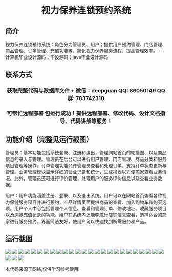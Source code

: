<p><h1 align="center">视力保养连锁预约系统</h1></p>

## 简介
视力保养连锁预约系统：角色分为管理员、用户；提供用户预约管理、门店管理、商品管理、订单管理、充值功能等，简化视力保养服务流程，提高管理效率。    --计算机毕业设计源码；毕设源码；java毕业设计源码


## 联系方式
<p><h3 align="center">获取完整代码与数据库文件 + 微信：deepguan QQ: 86050149 QQ群: 783742310</h3></p>
<p><h3 align="center">可帮忙远程部署 包运行成功！提供远程部署、修改代码、设计文档指导、代码讲解等服务！</h3></p>

## 功能介绍（完整见运行截图）
管理员：基本功能包括系统登录、注册和退出，管理网站首页的轮播图、以及商品信息的录入与管理。管理员在后台可以进行用户管理、门店管理、商品分类和服务项目管理等操作。订单管理功能允许管理员查看和处理订单，支持订单状态更新与管理。业务管理模块显示详细的营业记录和统计，生成报表以方便商家查看业务情况。此外，管理员还可进行评价管理，处理用户的服务评价信息以及查看业务数据。   

用户：用户功能涵盖注册、登录、以及退出系统。用户可以在网站首页查看各种视力保健服务项目并进行预约，产品详情页面提供商品的查看、加入购物车和购买选项。用户个人中心包括管理个人信息、查看和管理订单、修改地址、收藏服务项目以及浏览充值记录的功能。用户在系统内还能够进行店铺信息查看，选择适合的商家进行服务预约。界面简洁友好，使用户可以快速找到所需服务和产品。


## 运行截图
![](https://bs-1329754181.cos.ap-shanghai.myqcloud.com/ssm/VisionCareAppointmentSystem/img/001.jpg)
![](https://bs-1329754181.cos.ap-shanghai.myqcloud.com/ssm/VisionCareAppointmentSystem/img/002.jpg)
![](https://bs-1329754181.cos.ap-shanghai.myqcloud.com/ssm/VisionCareAppointmentSystem/img/003.jpg)
![](https://bs-1329754181.cos.ap-shanghai.myqcloud.com/ssm/VisionCareAppointmentSystem/img/004.jpg)
![](https://bs-1329754181.cos.ap-shanghai.myqcloud.com/ssm/VisionCareAppointmentSystem/img/005.jpg)
![](https://bs-1329754181.cos.ap-shanghai.myqcloud.com/ssm/VisionCareAppointmentSystem/img/006.jpg)
![](https://bs-1329754181.cos.ap-shanghai.myqcloud.com/ssm/VisionCareAppointmentSystem/img/007.jpg)
![](https://bs-1329754181.cos.ap-shanghai.myqcloud.com/ssm/VisionCareAppointmentSystem/img/008.jpg)
![](https://bs-1329754181.cos.ap-shanghai.myqcloud.com/ssm/VisionCareAppointmentSystem/img/009.jpg)
![](https://bs-1329754181.cos.ap-shanghai.myqcloud.com/ssm/VisionCareAppointmentSystem/img/010.jpg)
![](https://bs-1329754181.cos.ap-shanghai.myqcloud.com/ssm/VisionCareAppointmentSystem/img/011.jpg)
![](https://bs-1329754181.cos.ap-shanghai.myqcloud.com/ssm/VisionCareAppointmentSystem/img/012.jpg)
![](https://bs-1329754181.cos.ap-shanghai.myqcloud.com/ssm/VisionCareAppointmentSystem/img/013.jpg)
![](https://bs-1329754181.cos.ap-shanghai.myqcloud.com/ssm/VisionCareAppointmentSystem/img/014.jpg)
![](https://bs-1329754181.cos.ap-shanghai.myqcloud.com/ssm/VisionCareAppointmentSystem/img/015.jpg)
![](https://bs-1329754181.cos.ap-shanghai.myqcloud.com/ssm/VisionCareAppointmentSystem/img/016.jpg)
![](https://bs-1329754181.cos.ap-shanghai.myqcloud.com/ssm/VisionCareAppointmentSystem/img/017.jpg)
![](https://bs-1329754181.cos.ap-shanghai.myqcloud.com/ssm/VisionCareAppointmentSystem/img/018.jpg)
![](https://bs-1329754181.cos.ap-shanghai.myqcloud.com/ssm/VisionCareAppointmentSystem/img/019.jpg)
![](https://bs-1329754181.cos.ap-shanghai.myqcloud.com/ssm/VisionCareAppointmentSystem/img/020.jpg)
![](https://bs-1329754181.cos.ap-shanghai.myqcloud.com/ssm/VisionCareAppointmentSystem/img/021.jpg)
![](https://bs-1329754181.cos.ap-shanghai.myqcloud.com/ssm/VisionCareAppointmentSystem/img/022.jpg)
![](https://bs-1329754181.cos.ap-shanghai.myqcloud.com/ssm/VisionCareAppointmentSystem/img/023.jpg)
![](https://bs-1329754181.cos.ap-shanghai.myqcloud.com/ssm/VisionCareAppointmentSystem/img/024.jpg)
![](https://bs-1329754181.cos.ap-shanghai.myqcloud.com/ssm/VisionCareAppointmentSystem/img/025.jpg)
![](https://bs-1329754181.cos.ap-shanghai.myqcloud.com/ssm/VisionCareAppointmentSystem/img/026.jpg)
![](https://bs-1329754181.cos.ap-shanghai.myqcloud.com/ssm/VisionCareAppointmentSystem/img/027.jpg)
![](https://bs-1329754181.cos.ap-shanghai.myqcloud.com/ssm/VisionCareAppointmentSystem/img/028.jpg)

<p>本代码来源于网络,仅供学习参考使用!</p>
